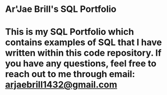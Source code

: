 # Ar'Jae Brill's SQL Portfolio

# This is my SQL Portfolio which contains examples of SQL that I have written within this code repository. If you have any questions, feel free to reach out to me through email: arjaebrill1432@gmail.com

